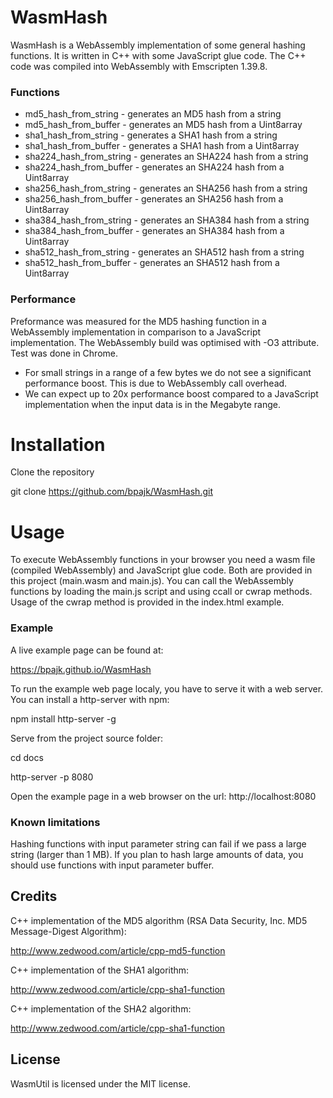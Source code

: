 # WasmHash
WasmHash is a WebAssembly implementation of some general hashing functions. It is written in C++ with some JavaScript glue code. The C++ code was compiled into WebAssembly with Emscripten 1.39.8.

### Functions
 - md5_hash_from_string - generates an MD5 hash from a string
 - md5_hash_from_buffer - generates an MD5 hash from a Uint8array
 - sha1_hash_from_string - generates a SHA1 hash from a string
 - sha1_hash_from_buffer - generates a SHA1 hash from a Uint8array
 - sha224_hash_from_string - generates an SHA224 hash from a string
 - sha224_hash_from_buffer - generates an SHA224 hash from a Uint8array
 - sha256_hash_from_string - generates an SHA256 hash from a string
 - sha256_hash_from_buffer - generates an SHA256 hash from a Uint8array
 - sha384_hash_from_string - generates an SHA384 hash from a string
 - sha384_hash_from_buffer - generates an SHA384 hash from a Uint8array
 - sha512_hash_from_string - generates an SHA512 hash from a string
 - sha512_hash_from_buffer - generates an SHA512 hash from a Uint8array
 
### Performance
 Preformance was measured for the MD5 hashing function in a WebAssembly implementation in comparison to a JavaScript implementation. The WebAssembly build was optimised with -O3 attribute. Test was done in Chrome.
 - For small strings in a range of a few bytes we do not see a significant performance boost. This is due to WebAssembly call overhead.
 - We can expect up to 20x performance boost compared to a JavaScript implementation when the input data is in the Megabyte range.
 
# Installation
Clone the repository

git clone https://github.com/bpajk/WasmHash.git

# Usage
To execute WebAssembly functions in your browser you need a wasm file (compiled WebAssembly) and JavaScript glue code. Both are provided in this project (main.wasm and main.js). You can call the WebAssembly functions by loading the main.js script and using ccall or cwrap methods. Usage of the cwrap method is provided in the index.html example.

### Example
A live example page can be found at:

https://bpajk.github.io/WasmHash

To run the example web page localy, you have to serve it with a web server. You can install a http-server with npm:

npm install http-server -g

Serve from the project source folder:

cd docs

http-server -p 8080

Open the example page in a web browser on the url: http://localhost:8080

### Known limitations
Hashing functions with input parameter string can fail if we pass a large string (larger than 1 MB). If you plan to hash large amounts of data, you should use functions with input parameter buffer.

## Credits
C++ implementation of the MD5 algorithm (RSA Data Security, Inc. MD5 Message-Digest Algorithm):

http://www.zedwood.com/article/cpp-md5-function

C++ implementation of the SHA1 algorithm:

http://www.zedwood.com/article/cpp-sha1-function

C++ implementation of the SHA2 algorithm:

http://www.zedwood.com/article/cpp-sha1-function

## License
WasmUtil is licensed under the MIT license.
